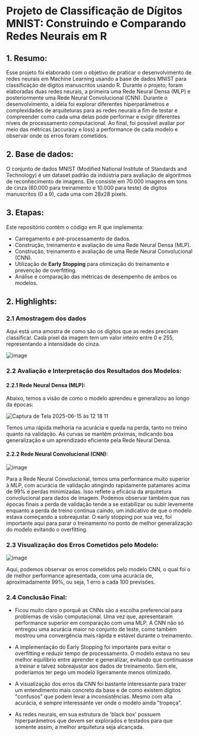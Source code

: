 # Projeto de Classificação de Dígitos MNIST: Construindo e Comparando Redes Neurais em R

## 1. Resumo:

Esse projeto foi elaborado com o objetivo de praticar o desenvolvimento de redes neurais em Machine Learning usando a base de dados MNIST para classificação de dígitos manuscritos usando R. Durante o projeto, foram elaboradas duas redes neurais, a primeira uma Rede Neural Densa (MLP) e posteriormente uma Rede Neural Convolucional (CNN). Durante o desenvolvimento, a ideia foi explorar diferentes hiperparâmetros e complexidades de arquiteturas para as redes neurais a fim de testar e compreender como cada uma delas pode performar e exigir diferentes níveis de processamento computacional. Ao final, foi possível avaliar por meio das métricas (accuracy e loss) a performance de cada modelo e observar onde os erros foram cometidos.

## 2. Base de dados:

O conjunto de dados MNIST (Modified National Institute of Standards and Technology) é um dataset padrão da indústria para avaliação de algoritmos de reconhecimento de imagens. Ele consiste em 70.000 imagens em tons de cinza (60.000 para treinamento e 10.000 para teste) de dígitos manuscritos (0 a 9), cada uma com 28x28 pixels.

## 3. Etapas:

Este repositório contém o código em R que implementa:
- Carregamento e pré-processamento de dados.
- Construção, treinamento e avaliação de uma Rede Neural Densa (MLP).
- Construção, treinamento e avaliação de uma Rede Neural Convolucional (CNN).
- Utilização de **Early Stopping** para otimização do treinamento e prevenção de overfitting.
- Análise e comparação das métricas de desempenho de ambos os modelos.

## 2. Highlights:

### 2.1 Amostragem dos dados
Aqui está uma amostra de como são os dígitos que as redes precisam classificar. Cada pixel da imagem tem um valor inteiro entre 0 e 255, representando a intensidade do cinza.

![image](https://github.com/user-attachments/assets/6e1580e8-ecee-4a66-b45e-10ec61762c87)

### 2.2 Avaliação e Interpretação dos Resultados dos Modelos:

#### 2.2.1 Rede Neural Densa (MLP):

Abaixo, temos a visão de como o modelo aprendeu e generalizou ao longo da épocas:

![Captura de Tela 2025-06-15 às 12 18 11](https://github.com/user-attachments/assets/825f49a3-fe22-4416-8c39-d2ec8e04a8e8)

Temos uma rápida melhoria na acurácia e queda na perda, tanto no treino quanto na validação. As curvas se mantêm próximas, indicando boa generalização e um aprendizado eficiente pela Rede Neural Densa.

#### 2.2.2 Rede Neural Convolucional (CNN):

![image](https://github.com/user-attachments/assets/9dc1b384-2ec5-493b-881b-0f255dce381f)

Para a Rede Neural Convolucional, temos uma performance muito superior à MLP, com acurácia de validação atingindo rapidamente patamares acima de 99% e perdas minimizadas. Isso reflete a eficácia da arquitetura convolucional para dados de imagem. Podemos observar também que nas épocas finais a perda de validação tende a se estabilizar ou subir levemente enquanto a perda de treino continua caindo, um indicativo de que o modelo estava começando a sobreajustar. O early stopping por sua vez, foi importante aqui para parar o treinamento no ponto de melhor generalização do modelo evitando o overfitting.

### 2.3 Visualização dos Erros Cometidos pelo Modelo:

![image](https://github.com/user-attachments/assets/740f40bc-1e78-4b55-b611-c12d080075f9)

Aqui, podemos observar os erros cometidos pelo modelo CNN, o qual foi o de melhor performance apresentada, com uma acurácia de, aproximadamente 99%, ou seja, 1 erro a cada 100 previsões.

### 2.4 Conclusão Final:

- Ficou muito claro o porquê as CNNs são a escolha preferencial para problemas de visão computacional. Uma vez que, apresentaram performance superior em comparação com uma MLP.
A CNN não só entregou uma acurácia maior no conjunto de teste, como também mostrou uma convergência mais rápida e estável durante o treinamento.

- A implementação do Early Stopping foi importante para evitar o overfitting e reduzir tempo de processamento. O modelo estava no seu melhor equilíbrio entre aprender e generalizar, evitando que continuasse a treinar e talvez sobreajustar aos dados de treinamento. Sem ele, poderíamos ter pego um modelo ligeiramente menos otimizado.

- A visualização dos erros da CNN foi bastante interessante para trazer um entendimento mais concreto da base e de como existem dígitos "confusos" que podem levar a inconsistências. Mesmo com alta acurácia, é sempre interessante ver onde o modelo ainda "tropeça".

- As redes neurais, em sua estrutura de 'black box' possuem hiperparâmetros que devem ser explorados e testados para que somente assim, a melhor arquitetura seja alcançada.
